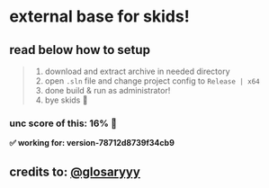 # external base for skids!
## read below how to setup
> 1. download and extract archive in needed directory
> 2. open `.sln` file and change project config to `Release | x64`
> 3. done build & run as administrator!
> 4. bye skids 👋
### unc score of this: 16% 🤑
**✅ working for: version-78712d8739f34cb9**
## credits to: [@glosaryyy](https://github.com/markitos4)
